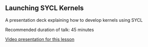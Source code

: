 ## Launching SYCL Kernels

A presentation deck explaining how to develop kernels using SYCL

Recommended duration of talk: 45 minutes

[Video presentation for this lesson][lesson-3-video]

[lesson-3-video]: https://youtu.be/pLw_WXKDvj4